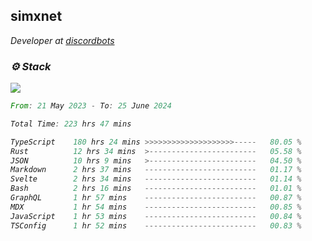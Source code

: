 <h2>simxnet</h2>
<p><em>Developer at <a href="https://github.com/dbotslist">discordbots</a></p>

### ⚙️ Stack
![](https://skillicons.dev/icons?i=git,docker,js,ts,cloudflare,css,deno,express,cpp,rust,arduino,graphql,html,nestjs,react,apollo,bash,lua,nextjs,nodejs,ps,powershell,neovim,postgres,tailwind,prisma)

<!--START_SECTION:waka-->

```rust
From: 21 May 2023 - To: 25 June 2024

Total Time: 223 hrs 47 mins

TypeScript    180 hrs 24 mins >>>>>>>>>>>>>>>>>>>>-----   80.05 %
Rust          12 hrs 34 mins  >------------------------   05.58 %
JSON          10 hrs 9 mins   >------------------------   04.50 %
Markdown      2 hrs 37 mins   -------------------------   01.17 %
Svelte        2 hrs 34 mins   -------------------------   01.14 %
Bash          2 hrs 16 mins   -------------------------   01.01 %
GraphQL       1 hr 57 mins    -------------------------   00.87 %
MDX           1 hr 54 mins    -------------------------   00.85 %
JavaScript    1 hr 53 mins    -------------------------   00.84 %
TSConfig      1 hr 52 mins    -------------------------   00.83 %
```

<!--END_SECTION:waka-->


<!--
<p align="center">
     <a href="https://discord.gg/HhybNhchcC"><img src="https://invidget.switchblade.xyz/sejc7TnX6N" align="center" ><a>
</p> 
-->
